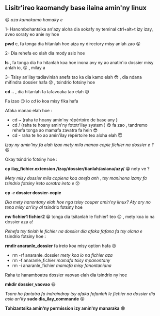 ## Lisitr'ireo kaomandy base ilaina amin'ny linux

:smiley: *aza kamokamo hamaky e*

1- Hanombohantsika an'azy aloha dia sokafy ny teminal ctrl+alt+t izy izay, aveo soraty eo anie ny hoe 

**pwd** e, fa tonga dia hitanlah hoe aiza ny directory misy anlah zao :stuck_out_tongue_closed_eyes:

2- Dia rehefa eo elah dia mody asio hoe 

**ls** , fa tonga dia ho hitanlah koa hoe inona avy ny ao anatin'io dossier misy anlah io, :stuck_out_tongue_winking_eye: , milay a

3- Tsisy an'ilay tadiavinlah anefa tao ka dia kamo elah :flushed: , dia ndana mifindra dossier hafa :worried: , tsindrio fotsiny hoe

**cd ..** , dia hitanlah fa tafavoaka tao elah :sweat_smile: 

Fa izao :smirk: io *cd* io koa misy fika hafa 

Afaka manao elah hoe :
- cd ~ (raha te hoany amin'ny répértoire de base any )
- cd / (raha te hoany amin'ny fototr'ilay system ) :yum: fa zao , tandremo rehefa tonga ao mamafa zavatra fa hein :sunglasses:
- cd - raha te ho ao amin'ilay répértoire teo aloha elah :innocent: 

*Izay ny amin'iny fa elah izao mety mila manao copie fichier na dossier e ?* :satisfied:

Okay tsindrio fotsiny hoe :

**cp ilay_fichier.extension  /izay/dossier/tianlah/asiana/azy/**  :grin: nety ve ?

*Mety misy dossier mila copiena koa anefa anh , tsy maninona izany fa tsindrio fotsiny ireto soratra ireto e* :kissing_closed_eyes:

**cp -r dossier dossier-copie**

*Dia mety hanontany elah hoe nga tsisy couper amin'ny linux? Aty ary no tena misy an'iny a!* tsindrio fotsiny hoe

**mv fichier1 fichier2** :grinning: tonga dia tsitanlah le fichier1 teo :wink: ,  mety koa io na dossier aza a!

*Rehefa tsy tinlah le fichier na dossier dia afaka fafana fa tsy olana e* tsindrio fotsiny hoe :

**rmdir anaranle_dossier**  fa ireto koa misy option hafa :wink: 
- rm -rf anaranle_dossier *mety koa io na fichier aza*
- rm -f anaranle_fichier *mamafa tsisy mpanontany*
- rm -i anaranle_fichier *mamafa misy fanontaniana*

Raha te hanamboatra dossier vaovao elah dia tsindrio ny hoe 

**mkdir dossier_vaovao** :satisfied:

*Tsara ho fantatra fa indraindray tsy afaka fafanlah le fichier na dossier dia asio an'ity* **sudo dia_ilay_commande**  :stuck_out_tongue_closed_eyes:

**Tohizantsika amin'ny permission izy amin'ny manaraka** :grin: 




